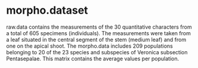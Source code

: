 # morpho.dataset
raw.data contains the measurements of the 30 quantitative characters from a total of 605 specimens (individuals). The measurements were taken from a leaf situated in the central segment of the stem (medium leaf) and from one on the apical shoot.
The morpho.data includes 209 populations belonging to 20 of the 23 species and subspecies of Veronica subsection Pentasepalae. This matrix contains the average values per population. 
